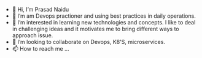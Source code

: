 - 👋 Hi, I’m Prasad Naidu
- 👀 I’m am Devops practioner and using best practices in daily operations.
- 🌱 I’m interested in learning new technologies and concepts. I like to deal in challenging ideas and it motivates me to bring different ways to approach issue.
- 💞️ I’m looking to collaborate on Devops, K8'S, microservices.
- 📫 How to reach me ...

<!---
Prasad1082/Prasad1082 is a ✨ special ✨ repository because its `README.md` (this file) appears on your GitHub profile.
You can click the Preview link to take a look at your changes.
--->
